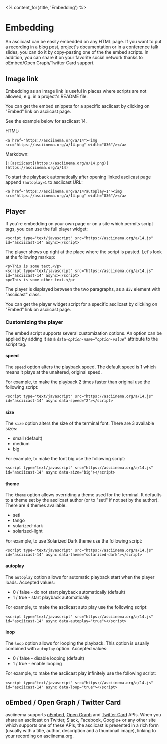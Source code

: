 <% content_for(:title, 'Embedding') %>

# Embedding

An asciicast can be easily embedded on any HTML page. If you want to put a
recording in a blog post, project's documentation or in a conference talk
slides, you can do it by copy-pasting one of the the embed scripts. In
addition, you can share it on your favorite social network thanks to
oEmbed/Open Graph/Twitter Card support.

## Image link

Embedding as an image link is useful in places where scripts are not allowed,
e.g. in a project's README file.

You can get the embed snippets for a specific asciicast by clicking on "Embed"
link on asciicast page.

See the example below for asciicast 14.

HTML:

    <a href="https://asciinema.org/a/14"><img src="https://asciinema.org/a/14.png" width="836"/></a>

Markdown:

    [![asciicast](https://asciinema.org/a/14.png)](https://asciinema.org/a/14)

To start the playback automatically after opening linked asciicast page append
`?autoplay=1` to asciicast URL:

    <a href="https://asciinema.org/a/14?autoplay=1"><img src="https://asciinema.org/a/14.png" width="836"/></a>

## Player

If you're embedding on your own page or on a site which permits script tags,
you can use the full player widget:

    <script type="text/javascript" src="https://asciinema.org/a/14.js" id="asciicast-14" async></script>

The player shows up right at the place where the script is pasted. Let's look
at the following markup:

    <p>This is some text.</p>
    <script type="text/javascript" src="https://asciinema.org/a/14.js" id="asciicast-14" async></script>
    <p>This is some other text.</p>

The player is displayed between the two paragraphs, as a `div` element with
"asciicast" class.

You can get the player widget script for a specific asciicast by clicking on
"Embed" link on asciicast page.

### Customizing the player

The embed script supports several customization options. An option can be
applied by adding it as a
<code>data-<em>option-name</em>="<em>option-value</em>"</code> attribute to
the script tag.

#### speed

The `speed` option alters the playback speed. The default speed is 1 which
means it plays at the unaltered, original speed.

For example, to make the playback 2 times faster than original use the
following script:

    <script type="text/javascript" src="https://asciinema.org/a/14.js" id="asciicast-14" async data-speed="2"></script>

#### size

The `size` option alters the size of the terminal font. There are 3 available
sizes:

* small (default)
* medium
* big

For example, to make the font big use the following script:

    <script type="text/javascript" src="https://asciinema.org/a/14.js" id="asciicast-14" async data-size="big"></script>

#### theme

The `theme` option allows overriding a theme used for the terminal.
It defaults to a theme set by the asciicast author (or to "seti" if not set
by the author). There are 4 themes available:

* seti
* tango
* solarized-dark
* solarized-light

For example, to use Solarized Dark theme use the following script:

    <script type="text/javascript" src="https://asciinema.org/a/14.js" id="asciicast-14" async data-theme="solarized-dark"></script>

#### autoplay

The `autoplay` option allows for automatic playback start when the player
loads. Accepted values:

* 0 / false - do not start playback automatically (default)
* 1 / true - start playback automatically

For example, to make the asciicast auto play use the following script:

    <script type="text/javascript" src="https://asciinema.org/a/14.js" id="asciicast-14" async data-autoplay="true"></script>

#### loop

The `loop` option allows for looping the playback. This option is usually
combined with `autoplay` option. Accepted values:

* 0 / false - disable looping (default)
* 1 / true - enable looping

For example, to make the asciicast play infinitely use the following script:

    <script type="text/javascript" src="https://asciinema.org/a/14.js" id="asciicast-14" async data-loop="true"></script>

## oEmbed / Open Graph / Twitter Card

asciinema supports [oEmbed](http://oembed.com/), [Open Graph](http://ogp.me/)
and [Twitter Card](https://dev.twitter.com/cards/overview) APIs. When you share
an asciicast on Twitter, Slack, Facebook, Google+ or any other site which
supports one of these APIs, the asciicast is presented in a rich form (usually
with a title, author, description and a thumbnail image), linking to your
recording on asciinema.org.
